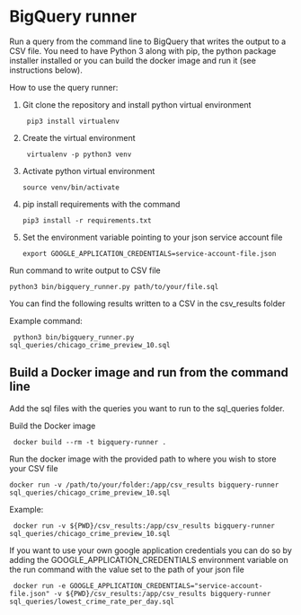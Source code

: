 # BigQuery runner 
Run a query from the command line to BigQuery that writes the output to a CSV file.
You need to have Python 3 along with pip, the python package installer installed or you
can build the docker image and run it (see instructions below). 

How to use the query runner:

1. Git clone the repository and install python virtual environment
    
        pip3 install virtualenv
        
2. Create the virtual environment
        
        virtualenv -p python3 venv
        
3. Activate python virtual environment
       
       source venv/bin/activate 
       
4. pip install requirements with the command

       pip3 install -r requirements.txt
        
5. Set the environment variable pointing to your json service account file

       export GOOGLE_APPLICATION_CREDENTIALS=service-account-file.json

    
Run command to write output to CSV file

    python3 bin/bigquery_runner.py path/to/your/file.sql

You can find the following results written to a CSV in the csv_results folder

Example command:

     python3 bin/bigquery_runner.py sql_queries/chicago_crime_preview_10.sql


## Build a Docker image and run from the command line

Add the sql files with the queries you want to run to the sql_queries folder.

Build the Docker image

     docker build --rm -t bigquery-runner .

Run the docker image with the provided path to where you wish to store your CSV file

    docker run -v /path/to/your/folder:/app/csv_results bigquery-runner sql_queries/chicago_crime_preview_10.sql 

Example:
    
     docker run -v ${PWD}/csv_results:/app/csv_results bigquery-runner sql_queries/chicago_crime_preview_10.sql 
     
If you want to use your own google application credentials you can do so by adding the GOOGLE_APPLICATION_CREDENTIALS
environment variable on the run command with the value set to the path of your json file


     docker run -e GOOGLE_APPLICATION_CREDENTIALS="service-account-file.json" -v ${PWD}/csv_results:/app/csv_results bigquery-runner sql_queries/lowest_crime_rate_per_day.sql 